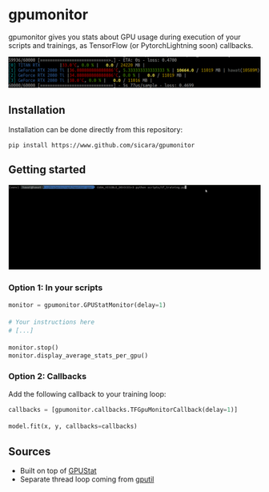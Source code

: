 # gpumonitor

gpumonitor gives you stats about GPU usage during execution of your scripts and trainings,
as TensorFlow (or PytorchLightning soon) callbacks.

<p align="center">
    <img src="./assets/callbacks.png" width="800" />
</p>


## Installation

Installation can be done directly from this repository:

```
pip install https://www.github.com/sicara/gpumonitor
```

## Getting started


<p align="center">
    <img src="./assets/gpumonitor.gif" width="800" />
</p>

### Option 1: In your scripts

```python
monitor = gpumonitor.GPUStatMonitor(delay=1)

# Your instructions here
# [...]

monitor.stop()
monitor.display_average_stats_per_gpu()
```

### Option 2: Callbacks

Add the following callback to your training loop:

```python
callbacks = [gpumonitor.callbacks.TFGpuMonitorCallback(delay=1)]

model.fit(x, y, callbacks=callbacks)
```


## Sources

- Built on top of [GPUStat](https://github.com/wookayin/gpustat)
- Separate thread loop coming from [gputil](https://github.com/anderskm/gputil)
